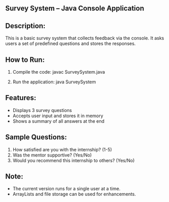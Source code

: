 Survey System – Java Console Application
----------------------------------------

Description:
-------------
This is a basic survey system that collects feedback via the console.
It asks users a set of predefined questions and stores the responses.

How to Run:
------------
1. Compile the code:
   javac SurveySystem.java

2. Run the application:
   java SurveySystem

Features:
----------
- Displays 3 survey questions
- Accepts user input and stores it in memory
- Shows a summary of all answers at the end

Sample Questions:
-----------------
1. How satisfied are you with the internship? (1-5)
2. Was the mentor supportive? (Yes/No)
3. Would you recommend this internship to others? (Yes/No)

Note:
------
- The current version runs for a single user at a time.
- ArrayLists and file storage can be used for enhancements.
